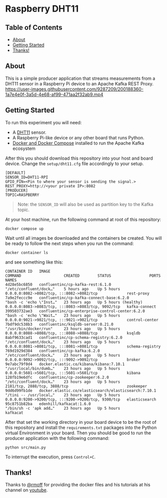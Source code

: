 # Raspberry DHT11

## Table of Contents

- [About](#about)
- [Getting Started](#getting_started)
- [Thanks!](#thanks)



## About <a name = "about"></a>

This is a simple producer application that streams measurements from a DHT11 sensor in a Raspberry Pi device to an Apache Kafka REST Proxy.
https://user-images.githubusercontent.com/9287209/200188360-1a7e4e0f-3a5d-4e68-af99-471aa2f32ab9.mp4
## Getting Started <a name = "getting_started"></a>
To run this experiment you will need:

-  A [DHT11](https://learn.adafruit.com/dht) sensor.
-  A Raspberry Pi-like device or any other board that runs Python.
-  [Docker and Docker Compose](https://docs.docker.com/engine/install/) installed to run the Apache Kafka ecosystem

After this you should download this repository into your host and board device. Change the `setup/dht11.cfg` file accordingly to your setup.
```config
[DEFAULT]
SENSOR_ID=DHT11-RPI
GPIO_PIN=<Pin to where your sensor is sending the signal.>
REST_PROXY=http://<your private IP>:8082
[PRODUCER]
TOPIC=RASPBERRY
```
> Note: the `SENSOR_ID` will also be used as partition key to the Kafka topic.

At your host machine, run the following command at root of this repository:
```shell
docker compose up
```

Wait until all images be downloaded and the containers be created. You will be ready to follow the next steps when you run the command: 
```shell
docker container ls
```
and see something like this:
```dotnetcli
CONTAINER ID   IMAGE                                                  COMMAND                   CREATED        STATUS                 PORTS                                                 NAMES
4d28e5bc6850   confluentinc/cp-kafka-rest:6.1.0                       "/etc/confluent/dock…"    5 hours ago    Up 5 hours             0.0.0.0:8082->8082/tcp, :::8082->8082/tcp             rest-proxy
7a9e2feccc9e   confluentinc/cp-kafka-connect-base:6.2.0               "bash -c 'echo \"Inst…"   23 hours ago   Up 5 hours (healthy)   0.0.0.0:8083->8083/tcp, :::8083->8083/tcp, 9092/tcp   kafka-connect
399503732ae3   confluentinc/cp-enterprise-control-center:6.2.0        "bash -c 'echo \"Wait…"   23 hours ago   Up 5 hours             0.0.0.0:9021->9021/tcp, :::9021->9021/tcp             control-center
7bdf9dc538b3   confluentinc/ksqldb-server:0.21.0                      "/usr/bin/docker/run"     23 hours ago   Up 5 hours             0.0.0.0:8088->8088/tcp, :::8088->8088/tcp             ksqldb
8abf9633cad1   confluentinc/cp-schema-registry:6.2.0                  "/etc/confluent/dock…"    23 hours ago   Up 5 hours             0.0.0.0:8081->8081/tcp, :::8081->8081/tcp             schema-registry
769d1929d384   confluentinc/cp-kafka:6.2.0                            "/etc/confluent/dock…"    23 hours ago   Up 5 hours             0.0.0.0:9092->9092/tcp, :::9092->9092/tcp             broker
9e7abc79f0d4   docker.elastic.co/kibana/kibana:7.10.1                 "/usr/local/bin/dumb…"    23 hours ago   Up 5 hours             0.0.0.0:5601->5601/tcp, :::5601->5601/tcp             kibana
128fb19e6dfc   confluentinc/cp-zookeeper:6.2.0                        "/etc/confluent/dock…"    23 hours ago   Up 5 hours             2181/tcp, 2888/tcp, 3888/tcp                          zookeeper
9dd6d99fb1de   docker.elastic.co/elasticsearch/elasticsearch:7.10.1   "/tini -- /usr/local…"    23 hours ago   Up 5 hours             0.0.0.0:9200->9200/tcp, :::9200->9200/tcp, 9300/tcp   elasticsearch
95c8751b82ba   edenhill/kafkacat:1.6.0                                "/bin/sh -c 'apk add…"    23 hours ago   Up 5 hours                                                                   kafkacat
```

After that set the working directory in your board device to be the root of this repository and install the `requirements.txt` packages into the Python virtual Environment in your board. Then you should be good to run the producer application with the following command:
```
python src/main.py
```
To interrupt the execution, press `Control+C`.

## Thanks! <a name = "thanks"></a>
Thanks to [@rmoff](https://github.com/rmoff) for providing the docker files and his tutorials at his channel on [youtube](https://www.youtube.com/c/rmoff).
